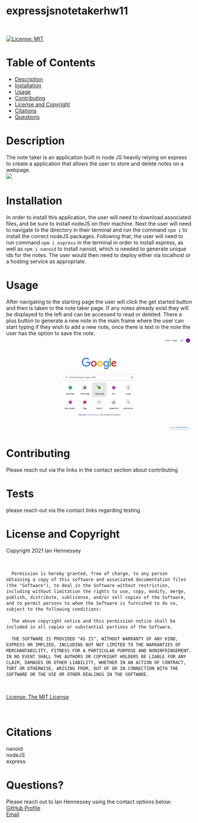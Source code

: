 # expressjsnotetakerhw11
<br>

  [![License: MIT](https://img.shields.io/badge/License-MIT-yellow.svg)](https://opensource.org/licenses/MIT) 
  <br>

  # Table of Contents
  - [Description](#Description)
  - [Installation](#Installation)
  - [Usage](#Usage)
  - [Contributing](#Contributing)
  - [License and Copyright](#License-and-Copyright)
  - [Citations](#Citations)
  - [Questions](#Questions)
  
  # Description
  
The note taker is an application built in node JS heavily relying on express to create a application that allows the user to store and delete notes on a webpage.<br>
  ![](./img/teamprofilegenerator.png) <br>
  
  # Installation
  
  In order to install this application, the user will need to download associated files, and be sure to install nodeJS on their machine.  Next the user will need to navigate to the directory in their terminal and run the command ```npm i``` to install the correct nodeJS packages.  Following that, the user will need to run command ```npm i express``` in the terminal in order to install express, as well as ```npm i nanoid``` to install nanoid, which is needed to generate unique ids for the notes.  The user would then need to deploy either via localhost or a hosting service as appropriate.<br>
  
  # Usage
  
  After navigating to the starting page the user will click the get started button and then is taken to the note taker page.  If any notes already exist they will be displayed to the left and can be accessed to read or deleted.  There a plus button to generate a new note in the main frame where the user can start typing if they wish to add a new note, once there is text in the note the user has the option to save the note. <br>
  ![demo of application](./public/img/demoofapplication.gif) <br>
 
  
  # Contributing
  
  Please reach out via the links in the contact section about contributing<br>
  
  # Tests
  
  please reach out via the contact links regarding testing <br>
  
  # License and Copyright
  
  Copyright 2021 Ian Hennessey
  
  <br>

  
      Permission is hereby granted, free of charge, to any person obtaining a copy of this software and associated documentation files (the "Software"), to deal in the Software without restriction, including without limitation the rights to use, copy, modify, merge, publish, distribute, sublicense, and/or sell copies of the Software, and to permit persons to whom the Software is furnished to do so, subject to the following conditions:
      
      The above copyright notice and this permission notice shall be included in all copies or substantial portions of the Software.
      
      THE SOFTWARE IS PROVIDED "AS IS", WITHOUT WARRANTY OF ANY KIND, EXPRESS OR IMPLIED, INCLUDING BUT NOT LIMITED TO THE WARRANTIES OF MERCHANTABILITY, FITNESS FOR A PARTICULAR PURPOSE AND NONINFRINGEMENT. IN NO EVENT SHALL THE AUTHORS OR COPYRIGHT HOLDERS BE LIABLE FOR ANY CLAIM, DAMAGES OR OTHER LIABILITY, WHETHER IN AN ACTION OF CONTRACT, TORT OR OTHERWISE, ARISING FROM, OUT OF OR IN CONNECTION WITH THE SOFTWARE OR THE USE OR OTHER DEALINGS IN THE SOFTWARE.
      

  <br>

  [License: The MIT License](<https://opensource.org/licenses/MIT>)

  <br>

  # Citations

  nanoid <br>
  nodeJS <br>
  express <br>
  
  # Questions?
  Please reach out to Ian Hennessey using the contact options below: <br>
  [GitHub Profile](<https://github.com/atleastitsanethosman>)<br>
  [Email](<mailto:ian.hennessey@gmail.com>)
  
